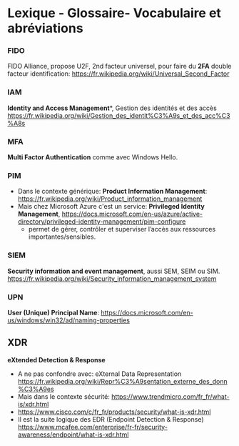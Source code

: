 # Lexique - Glossaire- Vocabulaire et abréviations

### FIDO
FIDO Alliance, propose U2F, 2nd facteur universel, pour faire du **2FA** double facteur identification: https://fr.wikipedia.org/wiki/Universal_Second_Factor
### IAM
**Identity and Access Management***, Gestion des identités et des accès https://fr.wikipedia.org/wiki/Gestion_des_identit%C3%A9s_et_des_acc%C3%A8s
### MFA
**Multi Factor Authentication** comme avec Windows Hello. 
### PIM
* Dans le contexte générique: **Product Information Management**: https://fr.wikipedia.org/wiki/Product_information_management
* Mais chez Microsoft Azure c'est un service: **Privileged Identity Management**, https://docs.microsoft.com/en-us/azure/active-directory/privileged-identity-management/pim-configure
  * permet de gérer, contrôler et superviser l’accès aux ressources importantes/sensibles.
### SIEM 
**Security information and event management**, aussi SEM, SEIM ou SIM. https://fr.wikipedia.org/wiki/Security_information_management_system
### UPN
**User (Unique) Principal Name**: https://docs.microsoft.com/en-us/windows/win32/ad/naming-properties
## XDR
**eXtended Detection & Response** 
  * A ne pas confondre avec: eXternal Data Representation https://fr.wikipedia.org/wiki/Repr%C3%A9sentation_externe_des_donn%C3%A9es
  * Mais dans le contexte sécurité: https://www.trendmicro.com/fr_fr/what-is/xdr.html
  * https://www.cisco.com/c/fr_fr/products/security/what-is-xdr.html
  * Il est la suite logique des EDR (Endpoint Detection & Response) https://www.mcafee.com/enterprise/fr-fr/security-awareness/endpoint/what-is-xdr.html
  
